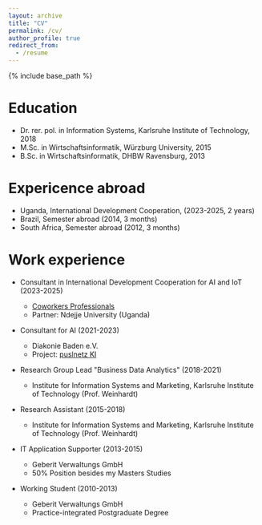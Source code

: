 ```yaml
---
layout: archive
title: "CV"
permalink: /cv/
author_profile: true
redirect_from:
  - /resume
---
```


{% include base_path %}

Education
======
* Dr. rer. pol. in Information Systems, Karlsruhe Institute of Technology, 2018
* M.Sc. in Wirtschaftsinformatik, Würzburg University, 2015
* B.Sc. in Wirtschaftsinformatik, DHBW Ravensburg, 2013

Expericence abroad
======
* Uganda, International Development Cooperation, (2023-2025, 2 years)
* Brazil, Semester abroad (2014, 3 months)
* South Africa, Semester abroad (2012, 3 months)

Work experience
======
* Consultant in International Development Cooperation for AI and IoT (2023-2025)
  * [Coworkers Professionals](https://coworkers.de/en/professionals/professionals/)
  * Partner: Ndejje University (Uganda)

* Consultant for AI (2021-2023)
  * Diakonie Baden e.V.
  * Project: [puslnetz KI](https://gesund.pulsnetz.de/ki-projekt/)

* Research Group Lead "Business Data Analytics" (2018-2021)
  * Institute for Information Systems and Marketing, Karlsruhe Institute of Technology (Prof. Weinhardt)

* Research Assistant (2015-2018)
  * Institute for Information Systems and Marketing, Karlsruhe Institute of Technology (Prof. Weinhardt)

* IT Application Supporter (2013-2015)
  * Geberit Verwaltungs GmbH
  * 50% Position besides my Masters Studies

* Working Student (2010-2013)
  * Geberit Verwaltungs GmbH
  * Practice-integrated Postgraduate Degree

  

